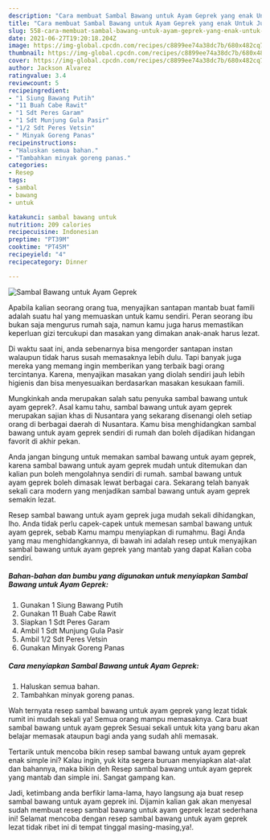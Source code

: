 ```yaml
---
description: "Cara membuat Sambal Bawang untuk Ayam Geprek yang enak Untuk Jualan"
title: "Cara membuat Sambal Bawang untuk Ayam Geprek yang enak Untuk Jualan"
slug: 558-cara-membuat-sambal-bawang-untuk-ayam-geprek-yang-enak-untuk-jualan
date: 2021-06-27T19:20:18.204Z
image: https://img-global.cpcdn.com/recipes/c8899ee74a38dc7b/680x482cq70/sambal-bawang-untuk-ayam-geprek-foto-resep-utama.jpg
thumbnail: https://img-global.cpcdn.com/recipes/c8899ee74a38dc7b/680x482cq70/sambal-bawang-untuk-ayam-geprek-foto-resep-utama.jpg
cover: https://img-global.cpcdn.com/recipes/c8899ee74a38dc7b/680x482cq70/sambal-bawang-untuk-ayam-geprek-foto-resep-utama.jpg
author: Jackson Alvarez
ratingvalue: 3.4
reviewcount: 5
recipeingredient:
- "1 Siung Bawang Putih"
- "11 Buah Cabe Rawit"
- "1 Sdt Peres Garam"
- "1 Sdt Munjung Gula Pasir"
- "1/2 Sdt Peres Vetsin"
- " Minyak Goreng Panas"
recipeinstructions:
- "Haluskan semua bahan."
- "Tambahkan minyak goreng panas."
categories:
- Resep
tags:
- sambal
- bawang
- untuk

katakunci: sambal bawang untuk 
nutrition: 209 calories
recipecuisine: Indonesian
preptime: "PT39M"
cooktime: "PT45M"
recipeyield: "4"
recipecategory: Dinner

---
```



![Sambal Bawang untuk Ayam Geprek](https://img-global.cpcdn.com/recipes/c8899ee74a38dc7b/680x482cq70/sambal-bawang-untuk-ayam-geprek-foto-resep-utama.jpg)

Apabila kalian seorang orang tua, menyajikan santapan mantab buat famili adalah suatu hal yang memuaskan untuk kamu sendiri. Peran seorang ibu bukan saja mengurus rumah saja, namun kamu juga harus memastikan keperluan gizi tercukupi dan masakan yang dimakan anak-anak harus lezat.

Di waktu  saat ini, anda sebenarnya bisa mengorder santapan instan walaupun tidak harus susah memasaknya lebih dulu. Tapi banyak juga mereka yang memang ingin memberikan yang terbaik bagi orang tercintanya. Karena, menyajikan masakan yang diolah sendiri jauh lebih higienis dan bisa menyesuaikan berdasarkan masakan kesukaan famili. 



Mungkinkah anda merupakan salah satu penyuka sambal bawang untuk ayam geprek?. Asal kamu tahu, sambal bawang untuk ayam geprek merupakan sajian khas di Nusantara yang sekarang disenangi oleh setiap orang di berbagai daerah di Nusantara. Kamu bisa menghidangkan sambal bawang untuk ayam geprek sendiri di rumah dan boleh dijadikan hidangan favorit di akhir pekan.

Anda jangan bingung untuk memakan sambal bawang untuk ayam geprek, karena sambal bawang untuk ayam geprek mudah untuk ditemukan dan kalian pun boleh mengolahnya sendiri di rumah. sambal bawang untuk ayam geprek boleh dimasak lewat berbagai cara. Sekarang telah banyak sekali cara modern yang menjadikan sambal bawang untuk ayam geprek semakin lezat.

Resep sambal bawang untuk ayam geprek juga mudah sekali dihidangkan, lho. Anda tidak perlu capek-capek untuk memesan sambal bawang untuk ayam geprek, sebab Kamu mampu menyiapkan di rumahmu. Bagi Anda yang mau menghidangkannya, di bawah ini adalah resep untuk menyajikan sambal bawang untuk ayam geprek yang mantab yang dapat Kalian coba sendiri.

<!--inarticleads1-->

##### Bahan-bahan dan bumbu yang digunakan untuk menyiapkan Sambal Bawang untuk Ayam Geprek:

1. Gunakan 1 Siung Bawang Putih
1. Gunakan 11 Buah Cabe Rawit
1. Siapkan 1 Sdt Peres Garam
1. Ambil 1 Sdt Munjung Gula Pasir
1. Ambil 1/2 Sdt Peres Vetsin
1. Gunakan  Minyak Goreng Panas




<!--inarticleads2-->

##### Cara menyiapkan Sambal Bawang untuk Ayam Geprek:

1. Haluskan semua bahan.
1. Tambahkan minyak goreng panas.




Wah ternyata resep sambal bawang untuk ayam geprek yang lezat tidak rumit ini mudah sekali ya! Semua orang mampu memasaknya. Cara buat sambal bawang untuk ayam geprek Sesuai sekali untuk kita yang baru akan belajar memasak ataupun bagi anda yang sudah ahli memasak.

Tertarik untuk mencoba bikin resep sambal bawang untuk ayam geprek enak simple ini? Kalau ingin, yuk kita segera buruan menyiapkan alat-alat dan bahannya, maka bikin deh Resep sambal bawang untuk ayam geprek yang mantab dan simple ini. Sangat gampang kan. 

Jadi, ketimbang anda berfikir lama-lama, hayo langsung aja buat resep sambal bawang untuk ayam geprek ini. Dijamin kalian gak akan menyesal sudah membuat resep sambal bawang untuk ayam geprek lezat sederhana ini! Selamat mencoba dengan resep sambal bawang untuk ayam geprek lezat tidak ribet ini di tempat tinggal masing-masing,ya!.

